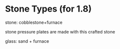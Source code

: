 Stone Types (for 1.8)
=====================

stone: cobblestone+furnace

stone pressure plates are made with this crafted stone

glass: sand + furnace

